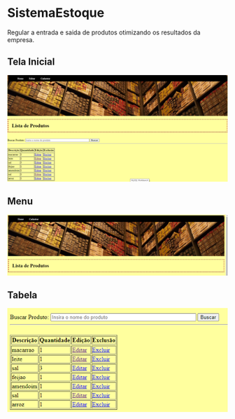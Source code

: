 # SistemaEstoque

Regular a entrada e saida de produtos otimizando os resultados da empresa.

## Tela Inicial
![](https://github.com/TaiOli/SistemaEstoque/blob/master/Home.png)

## Menu
![](https://github.com/TaiOli/SistemaEstoque/blob/master/menu.png)

## Tabela
![](https://github.com/TaiOli/SistemaEstoque/blob/master/tabela.png)

